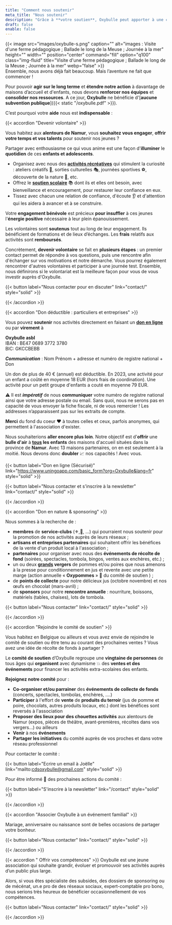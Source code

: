 ```yaml
---
title: "Comment nous soutenir"
meta_title: "Nous soutenir"
description: "Grâce à **votre soutien**, Oxybulle peut apporter à une centaine d’**enfants** la **bouffée d’oxygène** dont ils ont **besoin**." 
draft: false
enable: false
---
```

{{< image src="images/oxybulle-s.png" caption="" alt="images : Visite d'une ferme pédagogique ; Ballade le long de la Meuse ; Journée à la mer" height="" width="" position="center" command="fill" option="q100" class="img-fluid" title="Visite d'une ferme pédagogique ; Ballade le long de la Meuse ; Journée à la mer"  webp="false" >}}
<br>
Ensemble, nous avons déjà fait beaucoup. Mais l’aventure ne fait que commencer ! 

Pour pouvoir **agir sur le long terme** et **étendre notre action** à davantage de maisons d’accueil et d'enfants, nous devons **renforcer nos équipes** et **consolider nos ressources**. A ce jour, **Oxybulle** ne bénéficie d'[**aucune subvention publique**]({{< static "/oxybulle.pdf" >}}). 

C’est pourquoi votre **aide** nous est **indispensable** :

{{< accordion "Devenir volontaire" >}} 

Vous habitez aux **alentours de Namur**, vous **souhaitez vous engager**, **offrir votre temps et vos talents** pour soutenir nos jeunes ? 

Partager avec enthousiasme ce qui vous anime est une façon d'**illuminer** le **quotidien** de ces **enfants et adolescents**.

- Organisez avec nous des [**activités récréatives**](/activites) qui stimulent la curiosité : ateliers créatifs 🎨, sorties culturelles 🎭, journées sportives ⚽, découverte de la nature 🌳, etc.
- Offrez le [**soutien scolaire**](/activites) 📚 dont ils et elles ont besoin, avec bienveillance et encouragement, pour restaurer leur confiance en eux.
- Tissez avec chacun une relation de confiance, d'écoute 👂 et d'attention qui les aidera à avancer et à se construire.

Votre **engagement bénévole** est précieux **pour insuffler** à ces jeunes l'**énergie positive** nécessaire à leur plein épanouissement. 

Les volontaires sont **soutenus** tout au long de leur engagement. Ils bénéficient de formations et de lieux d’échanges. Les **frais** relatifs aux activités sont **remboursés**.

Concrètement, **devenir volontaire** se fait en **plusieurs étapes** : un premier contact permet de répondre à vos questions, puis une rencontre afin d'échanger sur vos motivations et notre démarche. Vous pourrez également rencontrer d'autres volontaires et participer à une journée test. Ensemble, nous définirons si le volontariat est la meilleure façon pour vous de vous investir auprès d'Oxybulle.

{{< button label="Nous contacter pour en discuter" link="contact/" style="solid" >}}

{{< /accordion >}}

{{< accordion "Don déductible : particuliers et entreprises" >}}

Vous pouvez **soutenir** nos activités directement en faisant un [**don en ligne**](https://www.uningoapp.com/basic_form?org=Oxybulle&lang=fr) ou par **virement** à

**Oxybulle asbl**<br>
IBAN : BE47 0689 3772 3780  
BIC: GKCCBEBB

***Communication*** : Nom Prénom + adresse et numéro de registre national + Don

Un don de plus de 40 € (annuel) est déductible. En 2023, une activité pour un enfant a coûté en moyenne 18 EUR (hors frais de coordination). Une activité pour un petit groupe d'enfants a couté en moyenne 79 EUR. 

⚠ Il est ***impératif*** de nous **communiquer** votre numéro de registre national ainsi que votre adresse postale ou email. Sans quoi, nous ne serons pas en capacité de vous envoyer la fiche fiscale, ni de vous remercier ! Les addresses n’apparaissent pas sur les extraits de compte.

**Merci** du fond du coeur ❤️ à toutes celles et ceux, parfois anonymes, qui permettent à l'association d'exister. 

Nous souhaiterions **aller encore plus loin**. Notre objectif est d'**offrir** une **bulle d'air** à **<u>tous</u> les enfants** des maisons d'accueil situées dans la province de **Namur**. Avec 13 maisons partenaires, on en est seulement à la moitié. Nous devons donc **doubler** 📈 nos capacités ! Avec vous.  

{{< button label="Don en ligne (Sécurisé)" link="https://www.uningoapp.com/basic_form?org=Oxybulle&lang=fr" style="solid" >}} 

{{< button label="Nous contacter et s'inscrire à la newsletter" link="contact/" style="solid" >}}

{{< /accordion >}}

{{< accordion "Don en nature & sponsoring" >}}

Nous sommes à la recherche de :

- **membres** de **service-clubs** (⚜,🦁, ...) qui pourraient nous soutenir pour la promotion de nos activités auprès de leurs réseaux ;
- **artisans et entreprises partenaires** qui souhaitent offrir les bénéfices de la vente  d'un produit local à l'association ; 
- **partenaires** pour organiser avec nous des **événements de récolte de fond** (soirées, spectacles, tombola, bingos, ventes aux enchères, etc.) ;
- un ou deux **<u>grands</u> vergers** de pommes  et/ou poires que nous amenons à la presse pour conditionnement en jus et revente avec une petite marge (action annuelle «&nbsp;**Oxypommes**&nbsp;» 🍎 du comité de soutien ) ; 
- de **points de collecte** pour notre délicieux jus  (octobre novembre) et nos œufs en chocolat (mars-avril) ; 
- de **sponsors** pour notre **rencontre annuelle** : nourriture, boissons, matériels (tables, chaises), lots de tombola.

{{< button label="Nous contacter" link="contact/" style="solid" >}}

{{< /accordion >}}

{{< accordion "Rejoindre le comité de soutien" >}}

Vous habitez en Belgique ou ailleurs et vous avez envie de rejoindre le comité de soutien ou être tenu au courant des prochaines ventes ? Vous avez une idée de récolte de fonds à partager ?

Le **comité de soutien** d’Oxybulle regroupe une **vingtaine de personnes** de tous âges qui **organisent** avec dynamisme 💥 des **ventes et des événements** pour financer les activités extra-scolaires des enfants.

**Rejoignez notre comité** pour :

- **Co-organiser et/ou parrainer** des **événements de collecte de fonds** (concerts, spectacles, tombolas, enchères, ....)
- **Participer** à l'effort de **vente** de **produits du terroir** (jus de pomme et poire, chocolats, autres produits locaux, etc.) dont les bénéfices sont reversés à l'association 
- **Proposer des lieux pour des chouettes activités** aux alentours de Namur (expos, pièces de théâtre, avant-premières, récoltes dans vos vergers...) ou ailleurs
- **Venir** à nos **événements**
- **Partager les initiatives** du comité auprès de vos proches et dans votre réseau professionnel

Pour contacter le comité :  

{{< button label="Ecrire un email à Joëlle" link="mailto:cdsoxybulle@gmail.com" style="solid" >}}

Pour être informé 📧 des prochaines actions du comité : 

{{< button label="S'inscrire à la newsletter" link="/contact" style="solid" >}}

{{< /accordion >}}

{{< accordion "Associer Oxybulle à un événement familial" >}}

Mariage, anniversaire ou naissance sont de belles occasions de partager votre bonheur. 

{{< button label="Nous contacter" link="contact/" style="solid" >}}

{{< /accordion >}}

{{< accordion " Offrir vos compétences" >}}
Oxybulle est une jeune association qui souhaite grandir, évoluer et promouvoir ses activités auprès d’un public plus large.

Alors, si vous êtes spécialiste des subsides, des dossiers de sponsoring ou de mécénat, un.e pro de des réseaux sociaux, expert-comptable pro bono, nous serions très heureux de bénéficier occasionnellement de vos compétences.

{{< button label="Nous contacter" link="contact/" style="solid" >}}

{{< /accordion >}}





